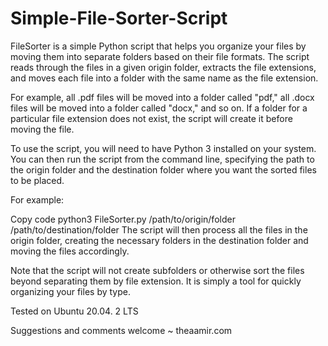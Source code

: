 # Simple-File-Sorter-Script
FileSorter is a simple Python script that helps you organize your files by moving them into separate folders based on their file formats. The script reads through the files in a given origin folder, extracts the file extensions, and moves each file into a folder with the same name as the file extension.

For example, all .pdf files will be moved into a folder called "pdf," all .docx files will be moved into a folder called "docx," and so on. If a folder for a particular file extension does not exist, the script will create it before moving the file.

To use the script, you will need to have Python 3 installed on your system. You can then run the script from the command line, specifying the path to the origin folder and the destination folder where you want the sorted files to be placed.

For example:

Copy code
python3 FileSorter.py /path/to/origin/folder /path/to/destination/folder
The script will then process all the files in the origin folder, creating the necessary folders in the destination folder and moving the files accordingly.

Note that the script will not create subfolders or otherwise sort the files beyond separating them by file extension. It is simply a tool for quickly organizing your files by type.

Tested on Ubuntu 20.04. 2 LTS

Suggestions and comments welcome ~ theaamir.com
